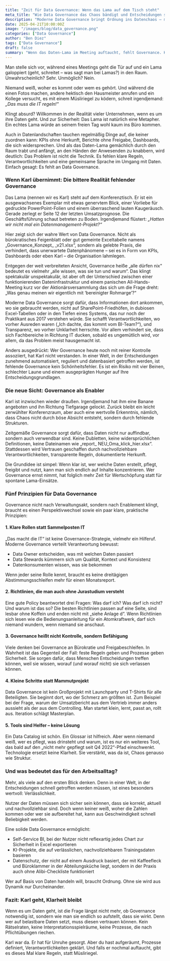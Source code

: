```yaml
---
title: "Zeit für Data Governance: Wenn das Lama auf dem Tisch steht"
meta_title: "Wie Data Governance das Chaos bändigt und Entscheidungen stärkt"
description: "Moderne Data Governance bringt Ordnung ins Datenchaos – mit klaren Regeln, Rollen und Vertrauen"
date: 2025-04-21T10:00:00Z
image: "/images/blog/data_governance.png"
categories: ["Data Governance"]
author: "Ben Diez"
tags: ["Data Governance"]
draft: false
summary: "Wenn das Daten-Lama im Meeting auftaucht, fehlt Governance. Klare Regeln, Rollen und Transparenz machen Daten vertrauenswürdig – für Entscheidungen ohne tierische Zwischenfälle."
---
```


Man stelle sich vor, während eines Meetings geht die Tür auf und ein Lama galoppiert (geht, schreitet – was sagt man bei Lamas?) in den Raum. Unwahrscheinlich? Sehr. Unmöglich? Nein.

Niemand weiß, woher es kommt oder wem es gehört. Und während die einen Fotos machen, andere hektisch den Hausmeister anrufen und ein Kollege versucht, es mit einem Müsliriegel zu ködern, schreit irgendjemand: *„Das muss die IT regeln!"*

Klingt absurd? Willkommen in der Realität vieler Unternehmen, wenn es um ihre Daten geht. Und zur Sicherheit: Das Lama ist natürlich eine Metapher. Ein echtes Lama würde an seinem freien Tag wohl kaum ins Büro kommen.

Auch in Datenlandschaften tauchen regelmäßig Dinge auf, die keiner zuordnen kann: KPIs ohne Herkunft, Berichte ohne Freigabe, Dashboards, die sich widersprechen. Und als das Daten-Lama gemächlich durch den Raum trabt und anfängt, an den Händen der Anwesenden zu knabbern, wird deutlich: Das Problem ist nicht die Technik. Es fehlen klare Regeln, Verantwortlichkeiten und eine gemeinsame Sprache im Umgang mit Daten. Einfach gesagt: Es fehlt an Data Governance.

### Wenn Karl übernimmt: Die bittere Realität fehlender Governance

Das Lama (nennen wir es Karl) steht auf dem Konferenztisch. Er ist ein ausgewachsenes Exemplar mit etwas genervtem Blick, einer Vorliebe für gedruckte PowerPoint-Folien und einem überraschend lauten Kaugeräusch. Gerade zerlegt er Seite 12 der letzten Umsatzprognose. Die Geschäftsführung schaut betreten zu Boden. Irgendjemand flüstert: *„Hatten wir nicht mal ein Datenmanagement-Projekt?“*

Hier zeigt sich der wahre Wert von Data Governance. Nicht als bürokratisches Feigenblatt oder gut gemeinte Exceltabelle namens „Governance_Konzept_ _v21.xlsx“, sondern als gelebte Praxis, die verhindert, dass unerwartete Datenphänomene – sei es in Form von KPIs, Dashboards oder eben Karl – die Organisation lahmlegen.

Entgegen der weit verbreiteten Ansicht, Governance heiße „alle dürfen nix“ bedeutet es vielmehr „alle wissen, was sie tun und warum“. Das klingt spektakulär unspektakulär, ist aber oft der Unterschied zwischen einer funktionierenden Dateninfrastruktur und einem panischen All-Hands-Meeting kurz vor der Aktionärsversammlung das sich um die Frage dreht: „Was genau meinen wir eigentlich mit ‘bereinigter Rohmarge’?“

Moderne Data Governance sorgt dafür, dass Informationen dort ankommen, wo sie gebraucht werden, nicht auf SharePoint-Friedhöfen, in dubiosen Excel-Tabellen oder in den Tiefen eines Systems, das nur noch der Praktikant aus 2017 verstehen würde. Sie schafft Verantwortlichkeiten, wo vorher Ausreden waren („Ich dachte, das kommt vom BI-Team?“), und Transparenz, wo vorher Unklarheit herrschte. Vor allem verhindert sie, dass sich Fachbereiche in Richtung IT ducken, sobald es ungemütlich wird, vor allem, da das Problem meist hausgemacht ist.

Anders ausgedrückt: Wer Governance heute noch mit reiner Kontrolle assoziiert, hat Karl nicht verstanden. In einer Welt, in der Entscheidungen zunehmend automatisiert, reguliert und datenbasiert getroffen werden, ist fehlende Governance kein Schönheitsfehler. Es ist ein Risiko mit vier Beinen, schlechter Laune und einem ausgeprägten Hunger auf Ihre Entscheidungsgrundlagen.

### Die neue Sicht: Governance als Enabler

Karl ist inzwischen wieder draußen. Irgendjemand hat ihm eine Banane angeboten und ihn Richtung Tiefgarage gelockt. Zurück bleibt ein leicht zerwühlter Konferenzraum, aber auch eine wertvolle Erkenntnis, nämlich, dass Chaos nicht durch böse Absicht entsteht, sondern durch fehlende Strukturen.

Zeitgemäße Governance sorgt dafür, dass Daten nicht nur auffindbar, sondern auch verwendbar sind. Keine Dubletten, keine widersprüchlichen Definitionen, keine Dateinamen wie „report_ NEU_Oma_klick_hier.xlsx“. Stattdessen wird Vertrauen geschaffen durch nachvollziehbare Verantwortlichkeiten, transparente Regeln, dokumentierte Herkunft.


Die Grundidee ist simpel: Wenn klar ist, wer welche Daten erstellt, pflegt, freigibt und nutzt, kann man sich endlich auf Inhalte konzentrieren. Wer Governance ernst nimmt, hat folglich mehr Zeit für Wertschöpfung statt für spontane Lama-Einsätze.

### Fünf Prinzipien für Data Governance

Governance nicht nach Verwaltungsakt, sondern nach Enablement klingt, braucht es einen Perspektivwechsel sowie ein paar klare, praktische Prinzipien:
#### 1.	Klare Rollen statt Sammelposten IT
„Das macht die IT“ ist keine Governance-Strategie, vielmehr ein Hilferuf. Moderne Governance verteilt Verantwortung bewusst:

- Data Owner entscheiden, was mit welchen Daten passiert
- Data Stewards kümmern sich um Qualität, Kontext und Konsistenz
- Datenkonsumenten wissen, was sie bekommen

Wenn jeder seine Rolle kennt, braucht es keine dreitägigen Abstimmungsschleifen mehr für einen Monatsreport.

#### 2.	Richtlinien, die man auch ohne Jurastudium versteht

Eine gute Policy beantwortet drei Fragen: Was darf ich? Was darf ich nicht? Und warum ist das so? Die besten Richtlinien passen auf eine Seite, sind lesbar ohne Koffein und enden nicht mit „siehe Anlage d“. Wenn Richtlinien sich lesen wie die Bedienungsanleitung für ein Atomkraftwerk, darf sich niemand wundern, wenn niemand sie anschaut.

#### 3.	Governance heißt nicht Kontrolle, sondern Befähigung

Viele denken bei Governance an Bürokratie und Freigabeschleifen. In Wahrheit ist das Gegenteil der Fall: feste Regeln geben und Prozesse geben Sicherheit. Sie sorgen dafür, dass Menschen Entscheidungen treffen können, weil sie wissen, worauf (und worauf nicht) sie sich verlassen können.

#### 4.	Kleine Schritte statt Mammutprojekt

Data Governance ist kein Großprojekt mit Launchparty und T-Shirts für alle Beteiligten. Sie beginnt dort, wo der Schmerz am größten ist. Zum Beispiel bei der Frage, warum der Umsatzbericht aus dem Vertrieb immer anders aussieht als der aus dem Controlling. Man startet klein, lernt, passt an, rollt aus. Iteration schlägt Masterplan.

#### 5.	Tools sind Helfer – keine Lösung
Ein Data Catalog ist schön. Ein Glossar ist hilfreich. Aber wenn niemand weiß, wer es pflegt, was drinsteht und warum, ist es nur ein weiteres Tool, das bald auf den „nicht mehr gepflegt seit Q4 2022“-Pfad einschwenkt. Technologie ersetzt keine Klarheit. Sie verstärkt, was da ist, Chaos genauso wie Struktur.

### Und was bedeutet das für den Arbeitsalltag?

Mehr, als viele auf den ersten Blick denken. Denn in einer Welt, in der Entscheidungen schnell getroffen werden müssen, ist eines besonders wertvoll: Verlässlichkeit.

Nutzer der Daten müssen sich sicher sein können, dass sie korrekt, aktuell und nachvollziehbar sind. Doch wenn keiner weiß, woher die Zahlen kommen oder wer sie aufbereitet hat, kann aus Geschwindigkeit schnell Beliebigkeit werden.

Eine solide Data Governance ermöglicht:
- Self-Service BI, bei der Nutzer nicht reflexartig jedes Chart zur Sicherheit in Excel exportieren
- KI-Projekte, die auf verlässlichen, nachvollziehbaren Trainingsdaten basieren
- Datenschutz, der nicht auf einem Ausdruck basiert, der mit Kaffeefleck und Büroklammer in der Abteilungsküche liegt, sondern in der Praxis auch ohne Alibi-Checkliste funktioniert

Wer auf Basis von Daten handeln will, braucht Ordnung. Ohne sie wird aus Dynamik nur Durcheinander.

### Fazit: Karl geht, Klarheit bleibt

Wenn es um Daten geht, ist die Frage längst nicht mehr, ob Governance notwendig ist, sondern wie man sie endlich so aufstellt, dass sie wirkt. Denn wer auf belastbare Daten setzt, muss diesen vertrauen können. Kein Rätselraten, keine Interpretationsspielräume, keine Prozesse, die nach Pflichtübungen riechen.

Karl war da. Er hat für Unruhe gesorgt. Aber du hast aufgeräumt, Prozesse definiert, Verantwortlichkeiten geklärt. Und falls er nochmal auftaucht, gibt es dieses Mal klare Regeln, statt Müsliriegel.
